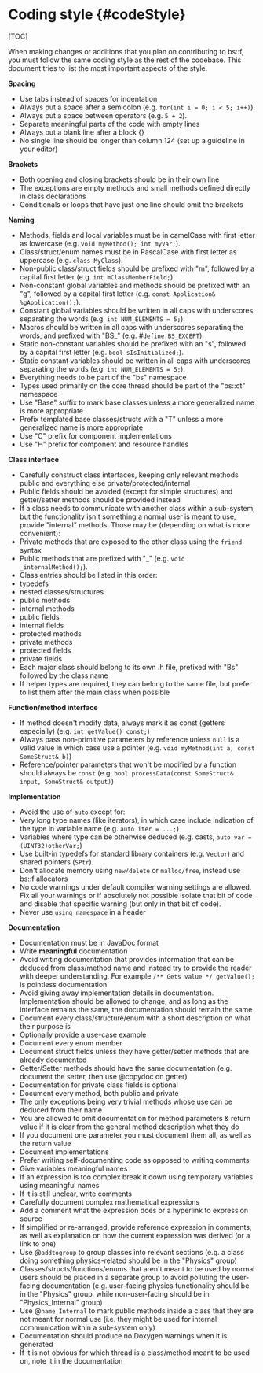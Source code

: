Coding style							{#codeStyle}
===============
[TOC]

When making changes or additions that you plan on contributing to bs::f, you must follow the same coding style as the rest of the codebase. This document tries to list the most important aspects of the style.

**Spacing**
 - Use tabs instead of spaces for indentation
 - Always put a space after a semicolon (e.g. `for(int i = 0; i < 5; i++)`).
 - Always put a space between operators (e.g. `5 + 2`).
 - Separate meaningful parts of the code with empty lines
 - Always but a blank line after a block {}
 - No single line should be longer than column 124 (set up a guideline in your editor)
 
**Brackets**
 - Both opening and closing brackets should be in their own line
  - The exceptions are empty methods and small methods defined directly in class declarations
 - Conditionals or loops that have just one line should omit the brackets
  
**Naming**
 - Methods, fields and local variables must be in camelCase with first letter as lowercase (e.g. `void myMethod(); int myVar;`).
 - Class/struct/enum names must be in PascalCase with first letter as uppercase (e.g. `class MyClass`).
 - Non-public class/struct fields should be prefixed with "m", followed by a capital first letter (e.g. `int mClassMemberField;`).
 - Non-constant global variables and methods should be prefixed with an "g", followed by a capital first letter (e.g. `const Application& %gApplication();`).
 - Constant global variables should be written in all caps with underscores separating the words (e.g. `int NUM_ELEMENTS = 5;`).
 - Macros should be written in all caps with underscores separating the words, and prefixed with "BS_" (e.g. \#`define BS_EXCEPT`).
 - Static non-constant variables should be prefixed with an "s", followed by a capital first letter (e.g. `bool sIsInitialized;`).
 - Static constant variables should be written in all caps with underscores separating the words (e.g. `int NUM_ELEMENTS = 5;`).
 - Everything needs to be part of the "bs" namespace
  - Types used primarily on the core thread should be part of the "bs::ct" namespace
 - Use "Base" suffix to mark base classes unless a more generalized name is more appropriate
 - Prefix templated base classes/structs with a "T" unless a more generalized name is more appropriate
 - Use "C" prefix for component implementations
 - Use "H" prefix for component and resource handles
 
**Class interface**
 - Carefully construct class interfaces, keeping only relevant methods public and everything else private/protected/internal
 - Public fields should be avoided (except for simple structures) and getter/setter methods should be provided instead
 - If a class needs to communicate with another class within a sub-system, but the functionality isn't something a normal user is meant to use, provide "internal" methods. Those may be (depending on what is more convenient):
  - Private methods that are exposed to the other class using the `friend` syntax
  - Public methods that are prefixed with "_" (e.g. `void _internalMethod();`).
 - Class entries should be listed in this order:
  - typedefs
  - nested classes/structures
  - public methods
  - internal methods
  - public fields
  - internal fields
  - protected methods
  - private methods
  - protected fields
  - private fields
 - Each major class should belong to its own .h file, prefixed with "Bs" followed by the class name
  - If helper types are required, they can belong to the same file, but prefer to list them after the main class when possible
 
**Function/method interface**
 - If method doesn't modify data, always mark it as const (getters especially) (e.g. `int getValue() const;`)
 - Always pass non-primitive parameters by reference unless `null` is a valid value in which case use a pointer (e.g. `void myMethod(int a, const SomeStruct& b)`)
 - Reference/pointer parameters that won't be modified by a function should always be `const` (e.g. `bool processData(const SomeStruct& input, SomeStruct& output)`)
 
**Implementation**
 - Avoid the use of `auto` except for:
  - Very long type names (like iterators), in which case include indication of the type in variable name (e.g. `auto iter = ...;`)
  - Variables where type can be otherwise deduced (e.g. casts, `auto var = (UINT32)otherVar;`)
 - Use built-in typedefs for standard library containers (e.g. `Vector`) and shared pointers (`SPtr`).
 - Don't allocate memory using `new/delete` or `malloc/free`, instead use bs::f allocators
 - No code warnings under default compiler warning settings are allowed. Fix all your warnings or if absolutely not possible isolate that bit of code and disable that specific warning (but only in that bit of code).
 - Never use `using namespace` in a header
 
**Documentation**
 - Documentation must be in JavaDoc format
 - Write **meaningful** documentation
  - Avoid writing documentation that provides information that can be deduced from class/method name and instead try to provide the reader with deeper understanding. For example `/** Gets value */ getValue(); ` is pointless documentation
  - Avoid giving away implementation details in documentation. Implementation should be allowed to change, and as long as the interface remains the same, the documentation should remain the same
 - Document every class/structure/enum with a short description on what their purpose is
  - Optionally provide a use-case example
  - Document every enum member
  - Document struct fields unless they have getter/setter methods that are already documented
  - Getter/Setter methods should have the same documentation (e.g. document the setter, then use \@copydoc on getter)
  - Documentation for private class fields is optional
 - Document every method, both public and private
  - The only exceptions being very trivial methods whose use can be deduced from their name
  - You are allowed to omit documentation for method parameters & return value if it is clear from the general method description what they do
  - If you document one parameter you must document them all, as well as the return value
 - Document implementations
  - Prefer writing self-documenting code as opposed to writing comments
   - Give variables meaningful names
   - If an expression is too complex break it down using temporary variables using meaningful names
   - If it is still unclear, write comments
  - Carefully document complex mathematical expressions
   - Add a comment what the expression does or a hyperlink to expression source
   - If simplified or re-arranged, provide reference expression in comments, as well as explanation on how the current expression was derived (or a link to one)
 - Use \@`addtogroup` to group classes into relevant sections (e.g. a class doing something physics-related should be in the "Physics" group)
  - Classes/structs/functions/enums that aren't meant to be used by normal users should be placed in a separate group to avoid polluting the user-facing documentation (e.g. user-facing physics functionality should be in the "Physics" group, while non-user-facing should be in "Physics_Internal" group)
 - Use \@`name Internal` to mark public methods inside a class that they are not meant for normal use (i.e. they might be used for internal communication within a sub-system only)
 - Documentation should produce no Doxygen warnings when it is generated
 - If it is not obvious for which thread is a class/method meant to be used on, note it in the documentation
 